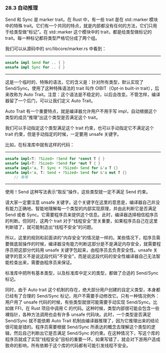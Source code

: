 ### 28.3 自动推理

Send 和 Sync 是 marker trait。在 Rust 中，有一些 trait 是在 std::marker 模块中的特殊 trait。它们有一个共同的特点，就是内部都没有任何的方法，它们只用于给类型做“标记”。在 std::marker 这个模块中的 trait，都是给类型做标记的 trait。每一种标记都将类型严格切分成了两个组。

我们可以从源码中的 src/libcore/marker.rs 中看到：

---

```rust
unsafe impl Send for .. { }
unsafe impl Sync for .. { }
```

---

这是一个临时的、特殊的语法，它的含义是：针对所有类型，默认实现了 Send/Sync。使用了这种特殊语法的 trait 叫作 OIBIT（Opt-in built-in trait），后来改称为 Auto Trait。注意：这个语法是不稳定的，以后会改变。不管怎样，编译器留了一个后门，可以让我们定义 Auto Trait。

Auto Trait 有一个重要特点，就是编译器允许用户不用手写 impl，自动根据这个类型的成员“推理”出这个类型是否满足这个 trait。

我们可以手动指定这个类型满足这个 trait 约束，也可以手动指定它不满足这个 trait 约束，但是手动指定的时候，一定要用 unsafe 关键字。

比如，在标准库中就有这样的代码：

---

```rust
unsafe impl<T: ?Sized> !Send for *const T { }
unsafe impl<T: ?Sized> !Send for *mut T { }
unsafe impl<'a, T: Sync + ?Sized> Send for &'a T {}
unsafe impl<'a, T: Send + ?Sized> Send for &'a mut T {}
    // 等等
```

---

使用！Send 这种写法表示“取反”操作，这些类型就一定不满足 Send 约束。

请大家一定要注意 unsafe 关键字。这个关键字在这里的意思是，编译器自己并没有能力正确地、智能地理解每一个类型的内部实现原理，并由此判断它是否满足 Send 或者 Sync。它需要程序员来提供这个信息。此时，编译器选择相信程序员的判断。但同时，这两个 trait 对于“线程安全”至关重要，如果程序员自己在这里判断错了，就可能制造出“线程不安全”的问题。

所以，这里的规则和前面讲的“内存安全”的情况是一样的。某些情况下，程序员需要做底层操作的时候，编译器没有能力判断这部分是不是满足内存安全，就需要程序员把这部分代码用 unsafe 关键字包起来，由程序员去负责安全性。unsafe 关键字的意义不是说这段代码“不安全”，而是说这段代码的安全性编译器自己无法智能检查出来，需要由程序员来保证。

标准库中把所有基本类型，以及标准库中定义的类型，都做了合适的 Send/Sync 标记。

同时，由于 Auto trait 这个机制的存在，绝大部分用户创建的自定义类型，本身都已经有了合理的 Send/Sync 标记，用户不需要手动修改它。只有一种情况例外：用户用了 unsafe 代码的时候，有些类型就很可能需要手动实现 Send/Sync。比如做 FFI，在 Rust 项目中调用 C 的代码。这种时候，类型内部很可能会包含一些裸指针，各种方法调用也会有许多 unsafe 代码块。此时，一个类型是否满足 Send/Sync 就不能依赖 Auto Trait 机制由编译器推理了，因为它推理出来的结论很可能是错的。程序员需要根据 Send/Sync 所表达的概念去理解这个类型的逻辑，然后自己判断出它是否满足 Send/Sync 的约束。在这种情况下，写这个库的程序员就成了实现“线程安全”目标的重要一环。如果写错了，就会对下游用户造成致命的影响，所有依赖于这个库的代码都有可能引发线程不安全。
